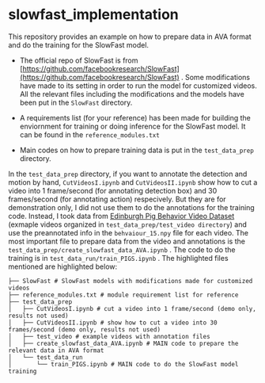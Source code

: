 # slowfast_implementation
This repository provides an example on how to prepare data in AVA format and do the training for the SlowFast model. 

- The official repo of SlowFast is from [https://github.com/facebookresearch/SlowFast](https://github.com/facebookresearch/SlowFast) . Some modifications have made to its setting in order to run the model for customized videos. All the relevant files including the modifications and the models have been put in the `SlowFast` directory. 

- A requirements list (for your reference) has been made for building the enviornment for training or doing inference for the SlowFast model. It can be found in the `reference_modules.txt` 

- Main codes on how to prepare training data is put in the `test_data_prep` directory.

In the `test_data_prep` directory, if you want to annotate the detection and motion by hand, `CutVideosI.ipynb` and `CutVideosII.ipynb` show how to cut a video into 1 frame/second (for annotating detection box) and 30 frames/second (for annotating action) respecively. But they are for demonstration only, I did not use them to do the annotations for the training code. Instead, I took data from [Edinburgh Pig Behavior Video Dataset](https://homepages.inf.ed.ac.uk/rbf/PIGDATA/) (exmaple videos organized in `test_data_prep/test_video directory`) and use the preannotated info in the `behvaiour_15.npy` file for each video. The most important file to prepare data from the video and annotations is the `test_data_prep/create_slowfast_data_AVA.ipynb` . The code to do the training is in `test_data_run/train_PIGS.ipynb` . The highlighted files mentioned are highlighted below:
```
├── SlowFast # SlowFast models with modifications made for customized videos
├── reference_modules.txt # module requirement list for reference
├── test_data_prep
│   ├── CutVideosI.ipynb # cut a video into 1 frame/second (demo only, results not used)
│   ├── CutVideosII.ipynb # show how to cut a video into 30 frames/second (demo only, results not used)
│   ├── test_video # example videos with annotation files
│   ├── create_slowfast_data_AVA.ipynb # MAIN code to prepare the relevant data in AVA format
│   └── test_data_run
│       └── train_PIGS.ipynb # MAIN code to do the SlowFast model training
```


